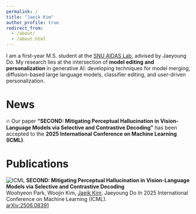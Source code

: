 ```yaml
---
permalink: /
title: "Jaeik Kim"
author_profile: true
redirect_from: 
  - /about/
  - /about.html
---
```


I am a first-year M.S. student at the [SNU AIDAS Lab](https://aidas.snu.ac.kr/), advised by Jaeyoung Do. My research lies at the intersection of **model editing and personalization** in generative AI: developing techniques for model merging, diffusion-based large language models, classifier editing, and user-driven personalization.

News
======
🔥 Our paper **“SECOND: Mitigating Perceptual Hallucination in Vision-Language Models via Selective and Contrastive Decoding”** has been accepted to the **2025 International Conference on Machine Learning (ICML)**.

Publications
======
![ICML](https://img.shields.io/badge/ICML-2025-007ACC) **SECOND: Mitigating Perceptual Hallucination in Vision-Language Models via Selective and Contrastive Decoding**  
 Woohyeon Park, Woojin Kim, <u>Jaeik Kim</u>, Jaeyoung Do
  _In_ 2025 International Conference on Machine Learning (ICML).  
  [arXiv:2506.08391](https://arxiv.org/abs/2506.08391)
